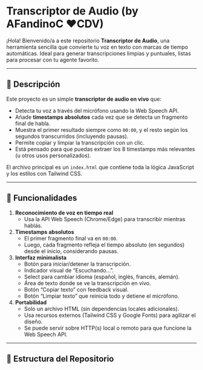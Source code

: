 # Transcriptor de Audio (by AFandinoC ❤️CDV)

¡Hola! Bienvenido/a a este repositorio **Transcriptor de Audio**, una herramienta sencilla que convierte tu voz en texto con marcas de tiempo automáticas. Ideal para generar transcripciones limpias y puntuales, listas para procesar con tu agente favorito.

---

## 📖 Descripción

Este proyecto es un simple **transcriptor de audio en vivo** que:

- Detecta tu voz a través del micrófono usando la Web Speech API.
- Añade **timestamps absolutos** cada vez que se detecta un fragmento final de habla.
- Muestra el primer resultado siempre como `00:00`, y el resto según los segundos transcurridos (incluyendo pausas).
- Permite copiar y limpiar la transcripción con un clic.
- Está pensado para que puedas extraer los 8 timestamps más relevantes (u otros usos personalizados).

El archivo principal es un `index.html` que contiene toda la lógica JavaScript y los estilos con Tailwind CSS.

---

## 🚀 Funcionalidades

1. **Reconocimiento de voz en tiempo real**  
   - Usa la API Web Speech (Chrome/Edge) para transcribir mientras hablás.
2. **Timestamps absolutos**  
   - El primer fragmento final va en `00:00`.  
   - Luego, cada fragmento refleja el tiempo absoluto (en segundos) desde el inicio, considerando pausas.
3. **Interfaz minimalista**  
   - Botón para iniciar/detener la transcripción.  
   - Indicador visual de “Escuchando…”.  
   - Select para cambiar idioma (español, inglés, francés, alemán).  
   - Área de texto donde se ve la transcripción en vivo.  
   - Botón “Copiar texto” con feedback visual.  
   - Botón “Limpiar texto” que reinicia todo y detiene el micrófono.
4. **Portabilidad**  
   - Solo un archivo HTML (sin dependencias locales adicionales).  
   - Usa recursos externos (Tailwind CSS y Google Fonts) para agilizar el diseño.
   - Se puede servir sobre HTTP(s) local o remoto para que funcione la Web Speech API.

---

## 📂 Estructura del Repositorio


